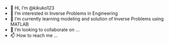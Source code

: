 - 👋 Hi, I’m @kikuko123
- 👀 I’m interested in Inverse Problems in Engineering
- 🌱 I’m currently learning modeling and solution of Inverse Problems using MATLAB
- 💞️ I’m looking to collaborate on ...
- 📫 How to reach me ...

<!---
kikuko123/kikuko123 is a ✨ special ✨ repository because its `README.md` (this file) appears on your GitHub profile.
You can click the Preview link to take a look at your changes.
--->
